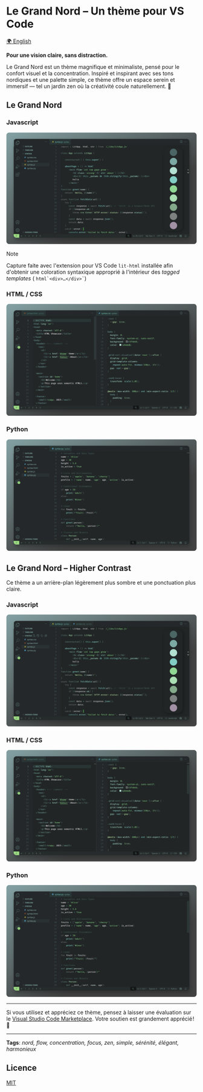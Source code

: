 # Le Grand Nord – Un thème pour VS Code

[🌍 English](README.md)

**Pour une vision claire, sans distraction.**

Le Grand Nord est un thème magnifique et minimaliste, pensé pour le confort visuel et la concentration. Inspiré et inspirant avec ses tons nordiques et une palette simple, ce thème offre un espace serein et immersif — tel un jardin zen où la créativité coule naturellement. 🌱


## Le Grand Nord

### Javascript
![Le Grand Nord Theme - JAVASCRIPT](screenshots/LGN--JS.png)

> [!NOTE]
> Capture faite avec l'extension pour VS Code `lit-html` installée afin d'obtenir une coloration syntaxique approprié à l'intérieur des *tagged templates* ( <code>html\`&lt;div>…&lt;/div>\`</code>)

### HTML / CSS
![Le Grand Nord Theme - HTML / CSS](screenshots/LGN--HTML-CSS.png)

### Python
![Le Grand Nord Theme - Python](screenshots/LGN--PY.png)



## Le Grand Nord – Higher Contrast

Ce thème a un arrière-plan légèrement plus sombre et une ponctuation plus claire.

### Javascript
![Le Grand Nord – Higher Contrast – JS](screenshots/LGN-HC--JS.png)

### HTML / CSS
![Le Grand Nord – Higher Contrast – HTML/CSS](screenshots/LGN-HC--HTML-CSS.png)

### Python
![Le Grand Nord – Higher Contrast – Python](screenshots/LGN-HC--PY.png)



<!-- ## Palette de couleurs

![Le Grand Nord Theme - color palette](screenshots/LGN--palette-text.png)

![Le Grand Nord Theme - color palette](screenshots/LGN--palette.png) -->


---

Si vous utilisez et appréciez ce thème, pensez à laisser une évaluation sur le [Visual Studio Code Marketplace](https://marketplace.visualstudio.com/items?itemName=ncodefun.le-grand-nord). Votre soutien est grandement apprécié ! 💖

---

**Tags**: *nord, flow, concentration, focus, zen, simple, sérénité, élégant, harmonieux*

## Licence

[MIT](LICENSE)
